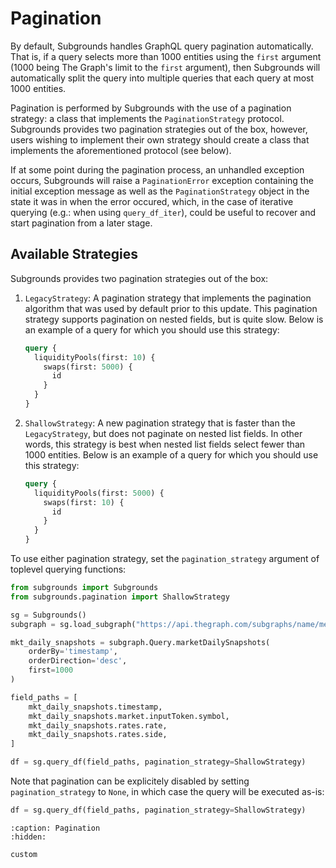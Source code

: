 # Pagination
By default, Subgrounds handles GraphQL query pagination automatically. That is, if a query selects more than 1000 entities using the `first` argument (1000 being The Graph's limit to the `first` argument), then Subgrounds will automatically split the query into multiple queries that each query at most 1000 entities.

Pagination is performed by Subgrounds with the use of a pagination strategy: a class that implements the `PaginationStrategy` protocol. Subgrounds provides two pagination strategies out of the box, however, users wishing to implement their own strategy should create a class that implements the aforementioned protocol (see below).

If at some point during the pagination process, an unhandled exception occurs, Subgrounds will raise a `PaginationError` exception containing the initial exception message as well as the `PaginationStrategy` object in the state it was in when the error occured, which, in the case of iterative querying (e.g.: when using `query_df_iter`), could be useful to recover and start pagination from a later stage.

## Available Strategies
Subgrounds provides two pagination strategies out of the box:
1. `LegacyStrategy`: A pagination strategy that implements the pagination algorithm that was used by default prior to this update. This pagination strategy supports pagination on nested fields, but is quite slow. Below is an example of a query for which you should use this strategy:
    ```graphql
    query {
      liquidityPools(first: 10) {
        swaps(first: 5000) {
          id
        }
      }
    }
    ```

2. `ShallowStrategy`: A new pagination strategy that is faster than the `LegacyStrategy`, but does not paginate on nested list fields. In other words, this strategy is best when nested list fields select fewer than 1000 entities. Below is an example of a query for which you should use this strategy:
    ```graphql
    query {
      liquidityPools(first: 5000) {
        swaps(first: 10) {
          id
        }
      }
    }
    ```

To use either pagination strategy, set the `pagination_strategy` argument of toplevel querying functions:
```python
from subgrounds import Subgrounds
from subgrounds.pagination import ShallowStrategy

sg = Subgrounds()
subgraph = sg.load_subgraph("https://api.thegraph.com/subgraphs/name/messari/compound-ethereum")

mkt_daily_snapshots = subgraph.Query.marketDailySnapshots(
    orderBy='timestamp',
    orderDirection='desc',
    first=1000
)

field_paths = [
    mkt_daily_snapshots.timestamp,
    mkt_daily_snapshots.market.inputToken.symbol,
    mkt_daily_snapshots.rates.rate,
    mkt_daily_snapshots.rates.side,
]

df = sg.query_df(field_paths, pagination_strategy=ShallowStrategy) 
```

Note that pagination can be explicitely disabled by setting `pagination_strategy` to `None`, in which case the query will be executed as-is:
```python
df = sg.query_df(field_paths, pagination_strategy=ShallowStrategy) 
```

```{toctree}
:caption: Pagination
:hidden:

custom
```

